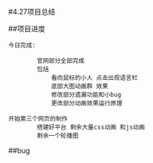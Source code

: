 #4.27项目总结


##项目进度

	今日完成:
			
			官网部分全部完成 
			包括
				看向鼠标的小人 点击出现语言栏
				底部大图动画群 效果
				修改部分遗漏功能和小bug 
				更改部分动画效果运行原理
			
	开始第三个网页的制作
			搭建好平台 剩余大量css动画 和js动画 
			剩余一个轮播图
##bug
	

	